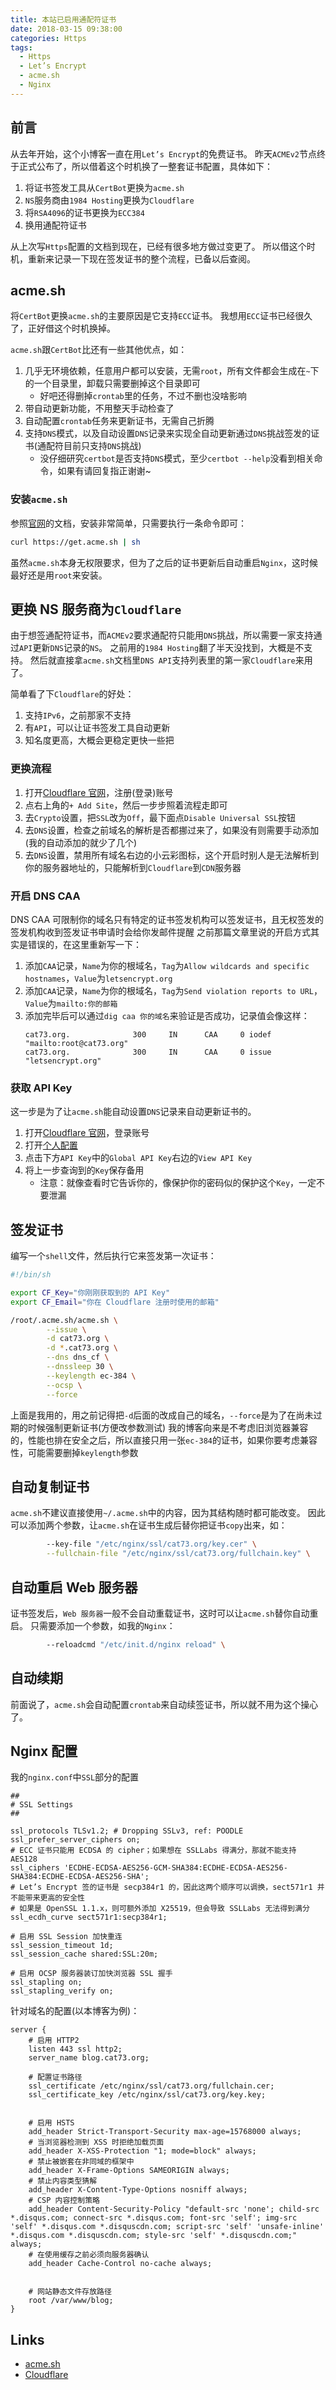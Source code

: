 ```yaml
---
title: 本站已启用通配符证书
date: 2018-03-15 09:38:00
categories: Https
tags:
  - Https
  - Let’s Encrypt
  - acme.sh
  - Nginx
---
```

## 前言
从去年开始，这个小博客一直在用`Let’s Encrypt`的免费证书。
昨天`ACMEv2`节点终于正式公布了，所以借着这个时机换了一整套证书配置，具体如下：

1. 将证书签发工具从`CertBot`更换为`acme.sh`
2. `NS`服务商由`1984 Hosting`更换为`Cloudflare`
3. 将`RSA4096`的证书更换为`ECC384`
4. 换用通配符证书

从上次写`Https`配置的文档到现在，已经有很多地方做过变更了。
所以借这个时机，重新来记录一下现在签发证书的整个流程，已备以后查阅。

<!-- more -->
## acme.sh
将`CertBot`更换`acme.sh`的主要原因是它支持`ECC`证书。
我想用`ECC`证书已经很久了，正好借这个时机换掉。

`acme.sh`跟`CertBot`比还有一些其他优点，如：
1. 几乎无环境依赖，任意用户都可以安装，无需`root`，所有文件都会生成在`~`下的一个目录里，卸载只需要删掉这个目录即可
   * 好吧还得删掉`crontab`里的任务，不过不删也没啥影响
2. 带自动更新功能，不用整天手动检查了
3. 自动配置`crontab`任务来更新证书，无需自己折腾
4. 支持`DNS`模式，以及自动设置`DNS`记录来实现全自动更新通过`DNS`挑战签发的证书(通配符目前只支持`DNS`挑战)
   * 没仔细研究`certbot`是否支持`DNS`模式，至少`certbot --help`没看到相关命令，如果有请回复指正谢谢~

### 安装`acme.sh`
参照[官网][acme.sh]的文档，安装非常简单，只需要执行一条命令即可：

```sh
curl https://get.acme.sh | sh
```

虽然`acme.sh`本身无权限要求，但为了之后的证书更新后自动重启`Nginx`，这时候最好还是用`root`来安装。

## 更换 NS 服务商为`Cloudflare`
由于想签通配符证书，而`ACMEv2`要求通配符只能用`DNS`挑战，所以需要一家支持通过`API`更新`DNS`记录的`NS`。
之前用的`1984 Hosting`翻了半天没找到，大概是不支持。
然后就直接拿`acme.sh`文档里`DNS API`支持列表里的第一家`Cloudflare`来用了。

简单看了下`Cloudflare`的好处：
1. 支持`IPv6`，之前那家不支持
2. 有`API`，可以让证书签发工具自动更新
3. 知名度更高，大概会更稳定更快一些把

### 更换流程
1. 打开[Cloudflare 官网][Cloudflare]，注册(登录)账号
2. 点右上角的`+ Add Site`，然后一步步照着流程走即可
3. 去`Crypto`设置，把`SSL`改为`Off`，最下面点`Disable Universal SSL`按钮
4. 去`DNS`设置，检查之前域名的解析是否都挪过来了，如果没有则需要手动添加(我的自动添加的就少了几个)
5. 去`DNS`设置，禁用所有域名右边的小云彩图标，这个开启时别人是无法解析到你的服务器地址的，只能解析到`Cloudflare`到`CDN`服务器

### 开启 DNS CAA
DNS CAA 可限制你的域名只有特定的证书签发机构可以签发证书，且无权签发的签发机构收到签发证书申请时会给你发邮件提醒
之前那篇文章里说的开启方式其实是错误的，在这里重新写一下：

1. 添加`CAA`记录，`Name`为你的根域名，`Tag`为`Allow wildcards and specific hostnames`，`Value`为`letsencrypt.org`
2. 添加`CAA`记录，`Name`为你的根域名，`Tag`为`Send violation reports to URL`，`Value`为`mailto:你的邮箱`
3. 添加完毕后可以通过`dig caa 你的域名`来验证是否成功，记录值会像这样：
   ```
   cat73.org.              300     IN      CAA     0 iodef "mailto:root@cat73.org"
   cat73.org.              300     IN      CAA     0 issue "letsencrypt.org"
   ```

### 获取 API Key
这一步是为了让`acme.sh`能自动设置`DNS`记录来自动更新证书的。

1. 打开[Cloudflare 官网][Cloudflare]，登录账号
2. 打开[个人配置](https://www.cloudflare.com/a/profile)
3. 点击下方`API Key`中的`Global API Key`右边的`View API Key`
4. 将上一步查询到的`Key`保存备用
   * 注意：就像查看时它告诉你的，像保护你的密码似的保护这个`Key`，一定不要泄漏

## 签发证书
编写一个`shell`文件，然后执行它来签发第一次证书：

```sh
#!/bin/sh

export CF_Key="你刚刚获取到的 API Key"
export CF_Email="你在 Cloudflare 注册时使用的邮箱"

/root/.acme.sh/acme.sh \
        --issue \
        -d cat73.org \
        -d *.cat73.org \
        --dns dns_cf \
        --dnssleep 30 \
        --keylength ec-384 \
        --ocsp \
        --force

```

上面是我用的，用之前记得把`-d`后面的改成自己的域名，`--force`是为了在尚未过期的时候强制更新证书(方便改参数测试)
我的博客向来是不考虑旧浏览器兼容的，性能也排在安全之后，所以直接只用一张`ec-384`的证书，如果你要考虑兼容性，可能需要删掉`keylength`参数

## 自动复制证书
`acme.sh`不建议直接使用`~/.acme.sh`中的内容，因为其结构随时都可能改变。
因此可以添加两个参数，让`acme.sh`在证书生成后替你把证书`copy`出来，如：

```sh
        --key-file "/etc/nginx/ssl/cat73.org/key.cer" \
        --fullchain-file "/etc/nginx/ssl/cat73.org/fullchain.key" \
```

## 自动重启 Web 服务器
证书签发后，`Web 服务器`一般不会自动重载证书，这时可以让`acme.sh`替你自动重启。
只需要添加一个参数，如我的`Nginx`：

```sh
        --reloadcmd "/etc/init.d/nginx reload" \
```

## 自动续期
前面说了，`acme.sh`会自动配置`crontab`来自动续签证书，所以就不用为这个操心了。

## Nginx 配置
我的`nginx.conf`中`SSL`部分的配置

```
##
# SSL Settings
##

ssl_protocols TLSv1.2; # Dropping SSLv3, ref: POODLE
ssl_prefer_server_ciphers on;
# ECC 证书只能用 ECDSA 的 cipher；如果想在 SSLLabs 得满分，那就不能支持 AES128
ssl_ciphers 'ECDHE-ECDSA-AES256-GCM-SHA384:ECDHE-ECDSA-AES256-SHA384:ECDHE-ECDSA-AES256-SHA';
# Let’s Encrypt 签的证书是 secp384r1 的，因此这两个顺序可以调换，sect571r1 并不能带来更高的安全性
# 如果是 OpenSSL 1.1.x，则可额外添加 X25519，但会导致 SSLLabs 无法得到满分
ssl_ecdh_curve sect571r1:secp384r1;

# 启用 SSL Session 加快重连
ssl_session_timeout 1d;
ssl_session_cache shared:SSL:20m;

# 启用 OCSP 服务器装订加快浏览器 SSL 握手
ssl_stapling on;
ssl_stapling_verify on;
```

针对域名的配置(以本博客为例)：

```
server {
    # 启用 HTTP2
    listen 443 ssl http2;
    server_name blog.cat73.org;

    # 配置证书路径
    ssl_certificate /etc/nginx/ssl/cat73.org/fullchain.cer;
    ssl_certificate_key /etc/nginx/ssl/cat73.org/key.key;


    # 启用 HSTS
    add_header Strict-Transport-Security max-age=15768000 always;
    # 当浏览器检测到 XSS 时拒绝加载页面
    add_header X-XSS-Protection "1; mode=block" always;
    # 禁止被嵌套在非同域的框架中
    add_header X-Frame-Options SAMEORIGIN always;
    # 禁止内容类型猜解
    add_header X-Content-Type-Options nosniff always;
    # CSP 内容控制策略
    add_header Content-Security-Policy "default-src 'none'; child-src *.disqus.com; connect-src *.disqus.com; font-src 'self'; img-src 'self' *.disqus.com *.disquscdn.com; script-src 'self' 'unsafe-inline' *.disqus.com *.disquscdn.com; style-src 'self' *.disquscdn.com;" always;
    # 在使用缓存之前必须向服务器确认
    add_header Cache-Control no-cache always;


    # 网站静态文件存放路径
    root /var/www/blog;
}
```

## Links
* [acme.sh][]
* [Cloudflare][]

<!-- links -->
[acme.sh]:      https://acme.sh
[Cloudflare]:   https://www.cloudflare.com
